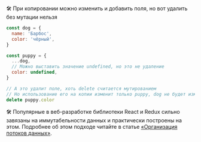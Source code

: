 🛠 При копировании можно изменить и добавить поля, но вот удалить без мутации нельзя

```js
const dog = {
  name: 'Барбос',
  color: 'чёрный',
}

const puppy = {
  ...dog,
  // Можно выставить значение undefined, но это не удаление
  color: undefined,
}

// А это удалит поле, хоть delete считается мутированием
// Но использование его на копии изменит только puppy, dog не будет изменен
delete puppy.color
```

🛠 Популярные в веб-разработке библиотеки React и Redux сильно завязаны на иммутабельности данных и практически построены на этом. Подробнее об этом подходе читайте в статье [«Организация потоков данных»](/tools/architecture-data-flow/).

